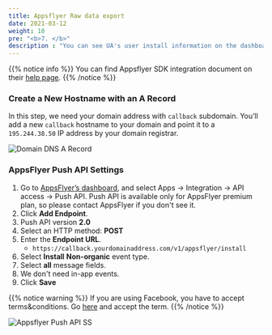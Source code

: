 ```yaml
---
title: Appsflyer Raw data export
date: 2021-03-12
weight: 10
pre: "<b>7. </b>"
description : "You can see UA's user install information on the dashboard with appsflyer integration"
---
```


{{% notice info %}}
You can find Appsflyer SDK integration document on their [help page](https://support.appsflyer.com/hc/en-us/categories/201114756-SDK-integration-).
{{% /notice %}}

### Create a New Hostname with an A Record

In this step, we need your domain address with `callback` subdomain. You’ll add a new `callback` hostname to your domain and point it to a `195.244.38.50` IP address by your domain registrar.

![Domain DNS A Record](/amrapi/images/dns_a_record.png?classes=shadow)

### AppsFlyer Push API Settings

1. Go to [AppsFlyer’s dashboard](https://hq.appsflyer.com/login), and select Apps -> Integration -> API access -> Push API. Push API is available only for AppsFlyer premium plan, so please contact AppsFlyer if you don't see it.
2. Click **Add Endpoint**.
3. Push API version **2.0**
4. Select an HTTP method: **POST**
5. Enter the **Endpoint URL**.
   * `https://callback.yourdomainaddress.com/v1/appsflyer/install`
6. Select **Install** **Non-organic** event type.
7. Select **all** message fields.
8. We don't need in-app events.
9. Click **Save**

{{% notice warning %}}
If you are using Facebook, you have to accept terms&conditions. Go [here](https://www.facebook.com/ads/manage/advanced_mobile_measurement/app_based_tos/) and accept the term.
{{% /notice %}}

![Appsflyer Push API SS](/amrapi/images/appsflyer_push_api_ss.png?classes=shadow)
